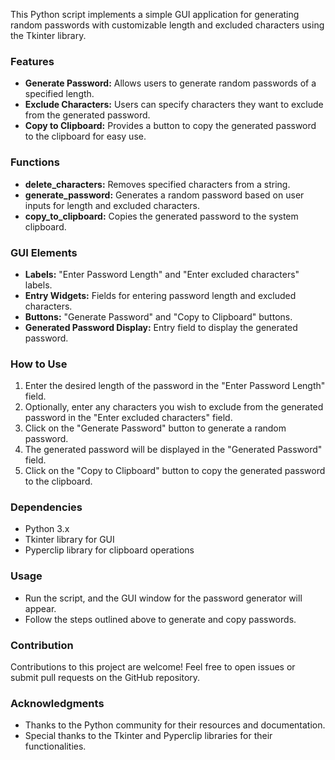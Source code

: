 This Python script implements a simple GUI application for generating random passwords with customizable length and excluded characters using the Tkinter library.

### Features
- **Generate Password:** Allows users to generate random passwords of a specified length.
- **Exclude Characters:** Users can specify characters they want to exclude from the generated password.
- **Copy to Clipboard:** Provides a button to copy the generated password to the clipboard for easy use.

### Functions
- **delete_characters:** Removes specified characters from a string.
- **generate_password:** Generates a random password based on user inputs for length and excluded characters.
- **copy_to_clipboard:** Copies the generated password to the system clipboard.

### GUI Elements
- **Labels:** "Enter Password Length" and "Enter excluded characters" labels.
- **Entry Widgets:** Fields for entering password length and excluded characters.
- **Buttons:** "Generate Password" and "Copy to Clipboard" buttons.
- **Generated Password Display:** Entry field to display the generated password.

### How to Use
1. Enter the desired length of the password in the "Enter Password Length" field.
2. Optionally, enter any characters you wish to exclude from the generated password in the "Enter excluded characters" field.
3. Click on the "Generate Password" button to generate a random password.
4. The generated password will be displayed in the "Generated Password" field.
5. Click on the "Copy to Clipboard" button to copy the generated password to the clipboard.

### Dependencies
- Python 3.x
- Tkinter library for GUI
- Pyperclip library for clipboard operations

### Usage
- Run the script, and the GUI window for the password generator will appear.
- Follow the steps outlined above to generate and copy passwords.

### Contribution
Contributions to this project are welcome! Feel free to open issues or submit pull requests on the GitHub repository.

### Acknowledgments
- Thanks to the Python community for their resources and documentation.
- Special thanks to the Tkinter and Pyperclip libraries for their functionalities.
